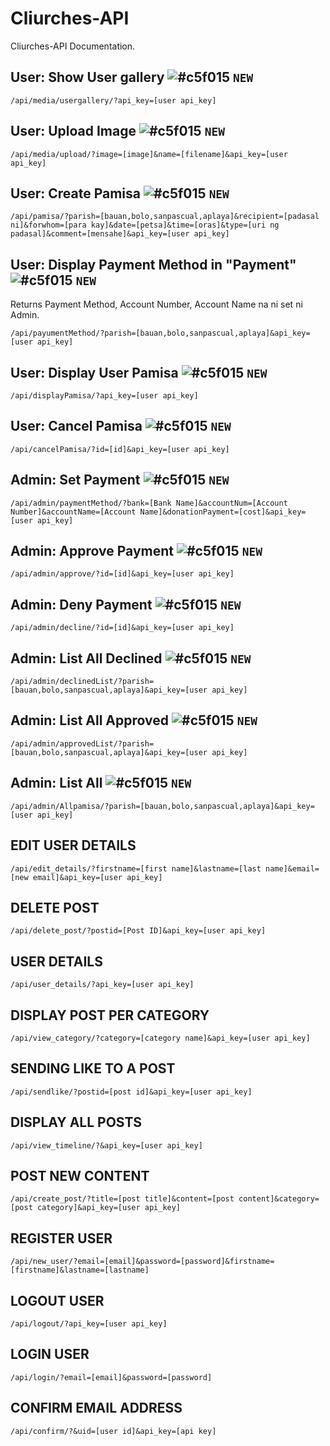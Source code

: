# Cliurches-API

Cliurches-API Documentation.



## User: Show User gallery ![#c5f015](https://via.placeholder.com/15/c5f015/000000?text=+) `NEW`
```
/api/media/usergallery/?api_key=[user api_key]
```
## User: Upload Image ![#c5f015](https://via.placeholder.com/15/c5f015/000000?text=+) `NEW`
```
/api/media/upload/?image=[image]&name=[filename]&api_key=[user api_key]
```
## User: Create Pamisa ![#c5f015](https://via.placeholder.com/15/c5f015/000000?text=+) `NEW`
```
/api/pamisa/?parish=[bauan,bolo,sanpascual,aplaya]&recipient=[padasal ni]&forwhom=[para kay]&date=[petsa]&time=[oras]&type=[uri ng padasal]&comment=[mensahe]&api_key=[user api_key]
```
## User: Display Payment Method in "Payment" ![#c5f015](https://via.placeholder.com/15/c5f015/000000?text=+) `NEW`
Returns Payment Method, Account Number, Account Name na ni set ni Admin.
```
/api/payumentMethod/?parish=[bauan,bolo,sanpascual,aplaya]&api_key=[user api_key]
```
## User: Display User Pamisa ![#c5f015](https://via.placeholder.com/15/c5f015/000000?text=+) `NEW`
```
/api/displayPamisa/?api_key=[user api_key]
```
## User: Cancel Pamisa ![#c5f015](https://via.placeholder.com/15/c5f015/000000?text=+) `NEW`
```
/api/cancelPamisa/?id=[id]&api_key=[user api_key]
```

## Admin: Set Payment ![#c5f015](https://via.placeholder.com/15/c5f015/000000?text=+) `NEW`
```
/api/admin/paymentMethod/?bank=[Bank Name]&accountNum=[Account Number]&accountName=[Account Name]&donationPayment=[cost]&api_key=[user api_key]
```
## Admin: Approve Payment ![#c5f015](https://via.placeholder.com/15/c5f015/000000?text=+) `NEW`
```
/api/admin/approve/?id=[id]&api_key=[user api_key]
```
## Admin: Deny Payment ![#c5f015](https://via.placeholder.com/15/c5f015/000000?text=+) `NEW`
```
/api/admin/decline/?id=[id]&api_key=[user api_key]
```
## Admin: List All Declined ![#c5f015](https://via.placeholder.com/15/c5f015/000000?text=+) `NEW`
```
/api/admin/declinedList/?parish=[bauan,bolo,sanpascual,aplaya]&api_key=[user api_key]
```
## Admin: List All Approved ![#c5f015](https://via.placeholder.com/15/c5f015/000000?text=+) `NEW`
```
/api/admin/approvedList/?parish=[bauan,bolo,sanpascual,aplaya]&api_key=[user api_key]
```
## Admin: List All ![#c5f015](https://via.placeholder.com/15/c5f015/000000?text=+) `NEW`
```
/api/admin/Allpamisa/?parish=[bauan,bolo,sanpascual,aplaya]&api_key=[user api_key]
```

## EDIT USER DETAILS 
```
/api/edit_details/?firstname=[first name]&lastname=[last name]&email=[new email]&api_key=[user api_key]
```
## DELETE POST
```
/api/delete_post/?postid=[Post ID]&api_key=[user api_key]
```
## USER DETAILS 
```
/api/user_details/?api_key=[user api_key]
```
## DISPLAY POST PER CATEGORY 
```
/api/view_category/?category=[category name]&api_key=[user api_key]
```
## SENDING LIKE TO A POST 
```
/api/sendlike/?postid=[post id]&api_key=[user api_key]
```
## DISPLAY ALL POSTS 
```
/api/view_timeline/?&api_key=[user api_key]
```
## POST NEW CONTENT 
```
/api/create_post/?title=[post title]&content=[post content]&category=[post category]&api_key=[user api_key]
```
## REGISTER USER 
```
/api/new_user/?email=[email]&password=[password]&firstname=[firstname]&lastname=[lastname]
```
## LOGOUT USER 
```
/api/logout/?api_key=[user api_key]
```
## LOGIN USER 
```
/api/login/?email=[email]&password=[password]
```
## CONFIRM EMAIL ADDRESS 
```
/api/confirm/?&uid=[user id]&api_key=[api key]
```
